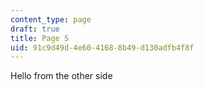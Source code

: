 ```yaml
---
content_type: page
draft: true
title: Page 5
uid: 91c9d49d-4e60-4168-8b49-d130adfb4f8f
---
```

Hello from the other side